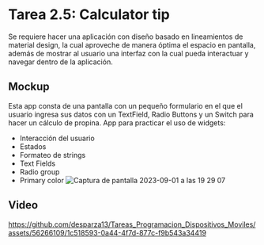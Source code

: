 # Tarea 2.5: Calculator tip

Se requiere hacer una aplicación con diseño basado en lineamientos de material design, la cual aproveche de manera óptima el espacio en pantalla, además de mostrar al usuario una interfaz con la cual pueda interactuar y navegar dentro de la aplicación.

## Mockup

Esta app consta de una pantalla con un pequeño formulario en el que el usuario ingresa sus datos con un TextField, Radio Buttons y un Switch para hacer un cálculo de propina.
App para practicar el uso de widgets:
- Interacción del usuario 
- Estados
- Formateo de strings
- Text Fields
- Radio group
- Primary color
![Captura de pantalla 2023-09-01 a las 19 29 07](https://github.com/desparza13/Tareas_Programacion_Dispositivos_Moviles/assets/56266109/f29984d6-169b-4b75-be48-9d78d3cf6633)

## Video
https://github.com/desparza13/Tareas_Programacion_Dispositivos_Moviles/assets/56266109/1c518593-0a44-4f7d-877c-f9b543a34419


